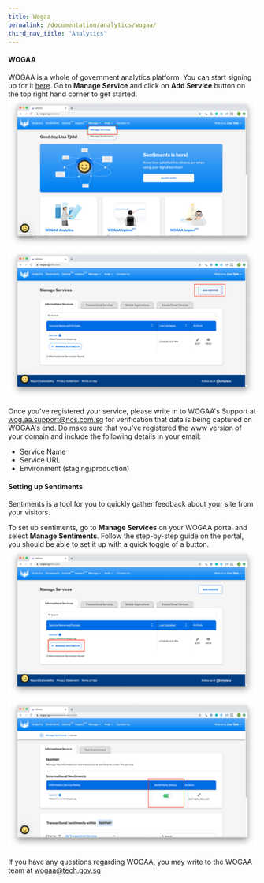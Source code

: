 ```yaml
---
title: Wogaa
permalink: /documentation/analytics/wogaa/
third_nav_title: "Analytics"
---
```


#### WOGAA
WOGAA is a whole of government analytics platform. You can start signing up for it [here](https://wogaa.sg/login). 
Go to **Manage Service** and click on **Add Service** button on the top right hand corner to get started.
![Manage Services](/images/wogaa-manage-services.png)
![Add Service](/images/wogaa-add-service.png)

Once you've registered your service, please write in to WOGAA's Support at [wog.aa.support@ncs.com.sg](mailto:wog.aa.support@ncs.com.sg) for verification that data is being captured on WOGAA's end. Do make sure that you've registered the www version of your domain and include the following details in your email:
- Service Name
- Service URL
- Environment (staging/production)

#### Setting up Sentiments

Sentiments is a tool for you to quickly gather feedback about your site from your visitors.

To set up sentiments, go to **Manage Services** on your WOGAA portal and select **Manage Sentiments**. Follow the step-by-step guide on the portal, you should be able to set it up with a quick toggle of a button.
![Manage Sentiments](/images/manage-sentiments.png)
![Toggle Sentiments](/images/toggle-sentiments.png)

If you have any questions regarding WOGAA, you may write to the WOGAA team at [wogaa@tech.gov.sg](mailto:wogaa@tech.gov.sg)
